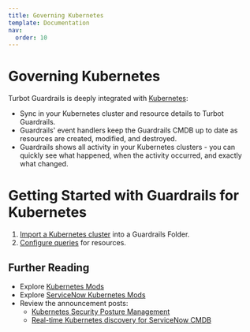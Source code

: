 ```yaml
---
title: Governing Kubernetes
template: Documentation
nav:
  order: 10
---
```


# Governing Kubernetes

Turbot Guardrails is deeply integrated with [Kubernetes](https://kubernetes.io/):
- Sync in your Kubernetes cluster and resource details to Turbot Guardrails.
- Guardrails' event handlers keep the Guardrails CMDB up to date as resources are created, modified, and destroyed.
- Guardrails shows all activity in your Kubernetes clusters - you can quickly see what happened, when the activity occurred, and exactly what changed.

# Getting Started with Guardrails for Kubernetes

1. [Import a Kubernetes cluster](integrations/kubernetes/import-kubernetes-cluster) into a Guardrails Folder.
2. [Configure queries](integrations/kubernetes/configure-queries) for resources.

## Further Reading

- Explore [Kubernetes Mods](https://hub.guardrails.turbot.com/mods/kubernetes/mods)
- Explore [ServiceNow Kubernetes Mods](https://hub.guardrails.turbot.com/mods/servicenow/mods?q=kube)
- Review the announcement posts:
  - [Kubernetes Security Posture Management](https://turbot.com/guardrails/blog/2024/05/kubernetes-security-posture-management)
  - [Real-time Kubernetes discovery for ServiceNow CMDB](https://turbot.com/guardrails/blog/2024/05/servicenow-kubernetes-discovery)
